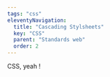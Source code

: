 ```yaml
---
tags: "css"
eleventyNavigation:
  title: "Cascading Stylsheets"
  key: "CSS"
  parent: "Standards web"
  order: 2
---
```


CSS, yeah !